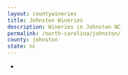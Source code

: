 ```yaml
---
layout: countywineries
title: Johnston Wineries
description: Wineries in Johnston NC
permalink: /north-carolina/johnston/
county: johnston
state: nc
---
```

-
